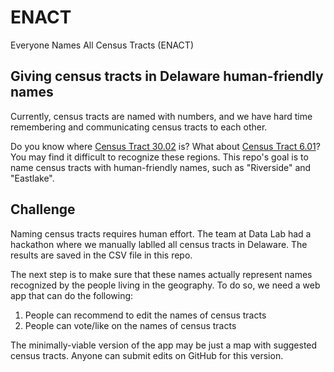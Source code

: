 # ENACT
Everyone Names All Census Tracts (ENACT)

## Giving census tracts in Delaware human-friendly names

Currently, census tracts are named with numbers, and we have hard time remembering and communicating census tracts to each other.

Do you know where [Census Tract 30.02][1] is? What about [Census Tract 6.01][2]? You may find it difficult to recognize these regions. This repo's goal is to name census tracts with human-friendly names, such as "Riverside" and "Eastlake". 

## Challenge 

Naming census tracts requires human effort. The team at Data Lab had a hackathon where we manually lablled all census tracts in Delaware. The results are saved in the CSV file in this repo.

The next step is to make sure that these names actually represent names recognized by the people living in the geography. To do so, we need a web app that can do the following:

1. People can recommend to edit the names of census tracts
2. People can vote/like on the names of census tracts

The minimally-viable version of the app may be just a map with suggested census tracts. Anyone can submit edits on GitHub for this version.

[1]: https://censusreporter.org/profiles/14000US10003003002-census-tract-3002-new-castle-de/
[2]: https://censusreporter.org/profiles/14000US10003000601-census-tract-601-new-castle-de/
